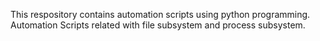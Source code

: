 This respository contains automation scripts using python programming. 
Automation Scripts related with file subsystem and process subsystem.
